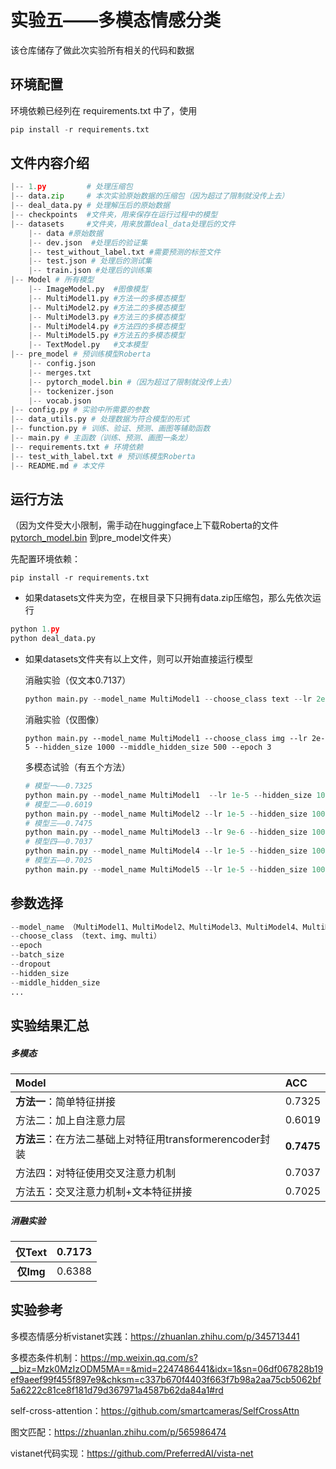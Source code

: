 # 实验五——多模态情感分类

该仓库储存了做此次实验所有相关的代码和数据

## 环境配置

环境依赖已经列在 requirements.txt 中了，使用

```py
pip install -r requirements.txt
```



## 文件内容介绍

```py
|-- 1.py         # 处理压缩包
|-- data.zip     # 本次实验原始数据的压缩包（因为超过了限制就没传上去）
|-- deal_data.py # 处理解压后的原始数据
|-- checkpoints  #文件夹，用来保存在运行过程中的模型
|-- datasets     #文件夹，用来放置deal_data处理后的文件
    |-- data #原始数据
    |-- dev.json  #处理后的验证集
    |-- test_without_label.txt #需要预测的标签文件
    |-- test.json # 处理后的测试集
    |-- train.json #处理后的训练集
|-- Model # 所有模型
    |-- ImageModel.py  #图像模型
    |-- MultiModel1.py #方法一的多模态模型
    |-- MultiModel2.py #方法二的多模态模型
    |-- MultiModel3.py #方法三的多模态模型
    |-- MultiModel4.py #方法四的多模态模型
    |-- MultiModel5.py #方法五的多模态模型
    |-- TextModel.py   #文本模型
|-- pre_model # 预训练模型Roberta
    |-- config.json
    |-- merges.txt
    |-- pytorch_model.bin #（因为超过了限制就没传上去）
    |-- tockenizer.json
    |-- vocab.json
|-- config.py # 实验中所需要的参数
|-- data_utils.py # 处理数据为符合模型的形式
|-- function.py # 训练、验证、预测、画图等辅助函数
|-- main.py # 主函数（训练、预测、画图一条龙）
|-- requirements.txt # 环境依赖
|-- test_with_label.txt # 预训练模型Roberta
|-- README.md # 本文件
```



## 运行方法

（因为文件受大小限制，需手动在huggingface上下载Roberta的文件 [pytorch_model.bin](pre_model/pytorch_model.bin) 到pre_model文件夹）

先配置环境依赖：

```
pip install -r requirements.txt
```

- 如果datasets文件夹为空，在根目录下只拥有data.zip压缩包，那么先依次运行

```py
python 1.py
python deal_data.py
```

- 如果datasets文件夹有以上文件，则可以开始直接运行模型

  消融实验（仅文本0.7137）

  ```py
  python main.py --model_name MultiModel1 --choose_class text --lr 2e-5 --hidden_size 1000 --middle_hidden_size 500 --epoch 3
  ```

  消融实验（仅图像）

  ```
  python main.py --model_name MultiModel1 --choose_class img --lr 2e-5 --hidden_size 1000 --middle_hidden_size 500 --epoch 3
  ```

  多模态试验（有五个方法）

  ```py
  # 模型一——0.7325
  python main.py --model_name MultiModel1  --lr 1e-5 --hidden_size 1000 --middle_hidden_size 500 --epoch 3
  # 模型二——0.6019
  python main.py --model_name MultiModel2 --lr 1e-5 --hidden_size 1000 --middle_hidden_size 500 --epoch 3
  # 模型三——0.7475
  python main.py --model_name MultiModel3 --lr 9e-6 --hidden_size 1000 --middle_hidden_size 500 --epoch 3
  # 模型四——0.7037
  python main.py --model_name MultiModel4 --lr 1e-5 --hidden_size 1000 --middle_hidden_size 500 --epoch 5
  # 模型五——0.7025
  python main.py --model_name MultiModel5 --lr 1e-5 --hidden_size 1000 --middle_hidden_size 500 --epoch 3
  ```



## 参数选择

```py
--model_name （MultiModel1、MultiModel2、MultiModel3、MultiModel4、MultiModel5）
--choose_class （text、img、multi）
--epoch
--batch_size
--dropout
--hidden_size
--middle_hidden_size
...
```



## 实验结果汇总

##### 多模态

| Model                                                    | ACC        |
| :------------------------------------------------------- | :--------- |
| **方法一**：简单特征拼接                                 | 0.7325     |
| 方法二：加上自注意力层                                   | 0.6019     |
| **方法三**：在方法二基础上对特征用transformerencoder封装 | **0.7475** |
| 方法四：对特征使用交叉注意力机制                         | 0.7037     |
| 方法五：交叉注意力机制+文本特征拼接                      | 0.7025     |

##### 消融实验

|  仅Text   | 0.7173 |
| :-------: | :----: |
| **仅Img** | 0.6388 |



## 实验参考

多模态情感分析vistanet实践：https://zhuanlan.zhihu.com/p/345713441

多模态条件机制：https://mp.weixin.qq.com/s?__biz=Mzk0MzIzODM5MA==&mid=2247486441&idx=1&sn=06df067828b19ef9aeef99f455f897e9&chksm=c337b670f4403f663f7b98a2aa75cb5062bf5a6222c81ce8f181d79d367971a4587b62da84a1#rd

self-cross-attention：https://github.com/smartcameras/SelfCrossAttn

图文匹配：https://zhuanlan.zhihu.com/p/565986474

vistanet代码实现：https://github.com/PreferredAI/vista-net